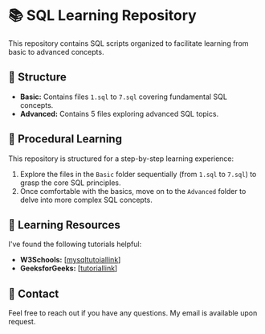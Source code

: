 # 📚 SQL Learning Repository

This repository contains SQL scripts organized to facilitate learning from basic to advanced concepts.

## 📂 Structure

* **Basic:** Contains files `1.sql` to `7.sql` covering fundamental SQL concepts.
* **Advanced:** Contains 5 files exploring advanced SQL topics.

## 🚀 Procedural Learning

This repository is structured for a step-by-step learning experience:

1.  Explore the files in the `Basic` folder sequentially (from `1.sql` to `7.sql`) to grasp the core SQL principles.
2.  Once comfortable with the basics, move on to the `Advanced` folder to delve into more complex SQL concepts.

## 🔗 Learning Resources

I've found the following tutorials helpful:

* **W3Schools:** [[mysqltutoiallink](https://www.w3schools.com/MySQL/default.asp)]
* **GeeksforGeeks:** [[tutoriallink](https://www.geeksforgeeks.org/sql-tutorial/)]

## 📧 Contact

Feel free to reach out if you have any questions. My email is available upon request.